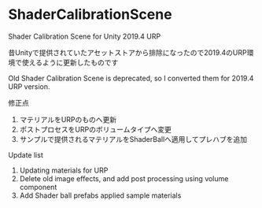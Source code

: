 # ShaderCalibrationScene
Shader Calibration Scene for Unity 2019.4 URP

昔Unityで提供されていたアセットストアから排除になったので2019.4のURP環境で使えるように更新したものです

Old Shader Calibration Scene is deprecated, so I converted them for 2019.4 URP version.

修正点
1. マテリアルをURPのものへ更新
2. ポストプロセスをURPのボリュームタイプへ変更
3. サンプルで提供されるマテリアルをShaderBallへ適用してプレハブを追加

Update list
1. Updating materials for URP
2. Delete old image effects, and add post processing using volume component
3. Add Shader ball prefabs applied sample materials
